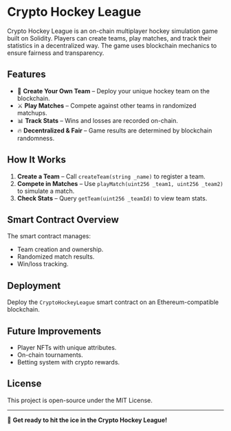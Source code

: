 # Crypto Hockey League

Crypto Hockey League is an on-chain multiplayer hockey simulation game built on Solidity. Players can create teams, play matches, and track their statistics in a decentralized way. The game uses blockchain mechanics to ensure fairness and transparency.

## Features
- 🏒 **Create Your Own Team** – Deploy your unique hockey team on the blockchain.
- ⚔ **Play Matches** – Compete against other teams in randomized matchups.
- 📊 **Track Stats** – Wins and losses are recorded on-chain. 
- 🔥 **Decentralized & Fair** – Game results are determined by blockchain randomness.  
 
## How It Works
1. **Create a Team** – Call `createTeam(string _name)` to register a team.
2. **Compete in Matches** – Use `playMatch(uint256 _team1, uint256 _team2)` to simulate a match.
3. **Check Stats** – Query `getTeam(uint256 _teamId)` to view team stats. 
 
## Smart Contract Overview
The smart contract manages: 
- Team creation and ownership.   
- Randomized match results.
- Win/loss tracking.

## Deployment
Deploy the `CryptoHockeyLeague` smart contract on an Ethereum-compatible blockchain.

## Future Improvements
- Player NFTs with unique attributes.
- On-chain tournaments.
- Betting system with crypto rewards.

## License
This project is open-source under the MIT License.

---
🚀 **Get ready to hit the ice in the Crypto Hockey League!**

